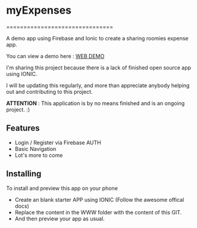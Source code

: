 # myExpenses
===============================

A demo app using Firebase and Ionic to create a sharing roomies expense app.

You can view a demo  here : [WEB DEMO]

I'm sharing this project because there is a lack of finished open source app using IONIC.

I will be updating this regularly, and more than appreciate anybody helping out and contributing to this project.

**ATTENTION** : This application is by no means finished and is an ongoing project. :)

## Features
- Login / Register via Firebase AUTH
- Basic Navigation
- Lot's more to come

## Installing

To install and preview this app on your phone
- Create an blank starter APP using IONIC (Follow the awesome offical docs)
- Replace the content in the WWW folder with the content of this GIT.
- And then preview your app as usual.

[WEB DEMO]:http://www.oriongunning.com/demo/myexpenses/#/sign-in
